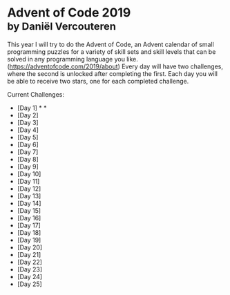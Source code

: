 # Advent of Code 2019 <br /> <sub>by Daniël Vercouteren</sub>

This year I will try to do the Advent of Code, an Advent calendar of small programming puzzles for a variety of skill sets and skill levels that can be solved in any programming language you like. (https://adventofcode.com/2019/about)
Every day will have two challenges, where the second is unlocked after completing the first. Each day you will be able to receive two stars, one for each completed challenge.

Current Challenges:

* [Day  1] * *
* [Day  2] 
* [Day  3]
* [Day  4]
* [Day  5]
* [Day  6]
* [Day  7]
* [Day  8]
* [Day  9]
* [Day 10]
* [Day 11]
* [Day 12]
* [Day 13]
* [Day 14]
* [Day 15]
* [Day 16]
* [Day 17]
* [Day 18]
* [Day 19]
* [Day 20]
* [Day 21]
* [Day 22]
* [Day 23]
* [Day 24]
* [Day 25]
